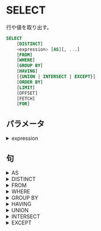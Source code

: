 # SELECT

行や値を取り出す。　

```sql
SELECT
    [DISTINCT]
    <expression> [AS][, ...]
    [FROM]
    [WHERE]
    [GROUP BY]
    [HAVING]
    [{UNION | INTERSECT | EXCEPT}]
    [ORDER BY]
    [LIMIT]
    [OFFSET]
    [FETCH]
    [FOR]
```


## パラメータ

<details><summary>expression</summary>

出力する値やテーブルに出力する列。

</details>

## 句

<details><summary>AS</summary>

出力するテーブルの列に列名を指定する。

省略することも可能。

```
[AS] <output_name>
```

</details>

<details><summary>DISTINCT</summary>

重複した行を1行にする。

```sql
DISTINCT [ON]
```
    

### 句

<details><summary>ON</summary>

特定の列の重複を1行にする。

```sql
ON (<column_name>[,...])
```

</details> 



</details>

<details><summary>FROM</summary>

列を取り出す対象のテーブルや集合を指定する。

```sql
FROM {<expression> [AS] [JOIN]}[, ...];
```



### 句

<details><summary>AS</summary>

対象のテーブルにエイリアスをつける。

省略可能。

```sql
[AS] <alias>
```

</details>

<details><summary>JOIN</summary>

テーブルや集合の結合

```sql
{[NATURAL] {CROSS | [INNER] | {LEFT | RIGHT | FULL}}
    JOIN <from_item> [AS]
    {ON | USING}[...]
```



#### パラメータ

<details><summary>from_item</summary>

結合するテーブルや集合

</details>

#### 句

<details><summary>INNER</summary>

内部結合を表す。省略可能

片方に存在しない行は省かれます。

```sql
[INNER]
```

</details>


<details><summary>LEFT</summary>

左外部結合

左のテーブルの行に右のテーブルの行が存在しない場合、

右のテーブルの行がNULLで補完され結合します。

その逆は省かれます

```sql
LEFT [OUTER]
```



##### 句

<details><summary>OUTER</summary>

外部結合を表す。(省略可能だが手前にLEFTまたはRIGHTまたはFULLをつける)

```sql
[OUTER]
```

</details>



</details>

<details><summary>RIGHT</summary>

右外部結合

右のテーブルの行に左のテーブルの行が存在しない場合、

左のテーブルの行がNULLで補完され結合します。

その逆は省かれます。

```sql
RIGHT [OUTER]

```

##### 句

<details><summary>OUTER</summary>

外部結合を表す。(省略可能だが手前にLEFTまたはRIGHTまたはFULLをつける)

```sql
[OUTER]
```

</details>

</details>

<details><summary>FULL</summary>


完全外部結合

どちらかに存在しない行はNULLで補完され結合します。

```sql
FULL [OUTER] JOIN table_name ON (boolean_expression);
```

##### 句

<details><summary>OUTER</summary>

外部結合を表す。(省略可能だが手前にLEFTまたはRIGHTまたはFULLをつける)

```sql
[OUTER]
```

</details>

</details>

<details><summary>CROSS</summary>

直積する。これは`INNER JOIN table ON TRUE`と同じ。

```sql
CROSS
```

</details>

<details><summary>ON</summary>

結合条件を記述

```sql
ON (<join_condition>)
```

#### パラメータ

<details><summary>join_condition</summary>

結合する条件式を記述。

</details>

</details>

<details><summary>USING</summary>

指定した列名と同じ列名の列で結合する。

```sql
USING (<column_name>[, ...])
```

</details>

<details><summary>NATURAL</summary>

結合する表の同じ名前同士で結合する。

同じ名前が存在しない場合、`ON TRUE`と同じ。

```sql
NATURAL
```

</details>

#### 例

<details><summary>二つ以上の結合</summary>

JOINをふたつ以上結合した上で集合関数を使用すると、行が重複する可能性があるため、

集合関数のなかでDISTINCTをしようするとよい。

```sql
SELECT
    jsonb_agg(DISTINCT t2.a), jsonb_agg(t3. a);
    FROM t1 NATURAL JOIN t2 NATURAL JOIN T3;
```

</details>

</details>

</details>

<details><summary>WHERE</summary>

条件を指定する。

```sql
WHERE <condition>
```

### パラメータ

<details><summary>condition</summary>

真偽値を返す任意の式

</details>

</details>

<details><summary>GROUP BY</summary>

集計関数などを使用する時に対象となる列を選ぶ、対象となった列は

その列ごとに集計関数が呼び出される。

```sql
GROUP BY <grouping_element>[, ...]
```

### 備考

<details><summary>射影</summary>

集計関数の値と列の値を同時に

射影する場合は射影する列の値もGROUP BYに指定する必要がある。

</details>

</details>

<details><summary>HAVING</summary>

`WHERE`がグループ化される前の個々のデータに対してフィルタをかけるのに対し、

`HAVING`は`GROUP BY`でグループされたあとの個々のグループにフィルタをかける。

集約関数などを使用した条件式はここに記述する。`GROUP BY`が存在しない

場合でもすべての行を1つのグループとしてみなされる。

```sql
HAVING condition
```

### パラメータ

<details><summary>condition</summary>

真偽値を返す条件式。集約関数を含められる。

</details>

</details>

<details><summary>UNION</summary>

指定した`SELECT`文との和集合になります。

```sql
UNION [ALL | [DISTINCT]] <select_statement>
```

### パラメータ### 

<details><summary>select_statement</summary>

`ORDER BY, LIMIT, FOR NO KEY UPDATE, FOR UPDATE, FOR SHARE, FOR KEY SHARE`

を持たない任意の`SELECT`文が入る。`()`で囲んでサブクエリとして渡せば、

`ORDER BY`と`LIMIT`は使用できます。

</details>

### 句

<details><summary>ALL</summary>

重複を無視してすべての行を表示するので、

`DISTINCT`よりは高速

```sql
ALL
```

</details>

<details><summary>DISTINCT</summary>

重複を削除します。

デフォルト値なので、省略が可能。

```sql
DISTINCT
```

</details>

</details>

<details><summary>INTERSECT</summary>

指定した`SELECT`文との積集合になる。

```sql
INTERSECT [ALL | [DISTINCT]] select_statement
```

### パラメータ

<details><summary>select_statement</summary>

`ORDER BY, LIMIT, FOR NO KEY UPDATE, FOR UPDATE, FOR SHARE, FOR KEY SHARE`

を持たない任意の`SELECT`文が入る。`()`で囲んでサブクエリとして渡せば、

`ORDER BY`と`LIMIT`は使用できます。

</details>

### 句

<details><summary>ALL</summary>

左側テーブルにm個、右側テーブルにn個の重複がある行は、

min(m,n)個出現します。

```sql
ALL
```

</details>

<details><summary>DISTINCT</summary>

重複を削除します。

デフォルト値なので、省略が可能。

```sql
DISTINCT
```

</details>



</details>

<details><summary>EXCEPT</summary>

指定した`SELECT`文との差集合になります。

```sql
EXCEPT [ALL | [DISTINCT]] <select_statement>
```

### パラメータ

<details><summary>select_statement</summary>

`ORDER BY, LIMIT, FOR NO KEY UPDATE, FOR UPDATE, FOR SHARE, FOR KEY SHARE`

を持たない任意の`SELECT`文が入る。`()`で囲んでサブクエリとして渡せば、

`ORDER BY`と`LIMIT`は使用できます。

</details>

### 句

<details><summary>ALL</summary>

左側テーブルにm個、右側テーブルにn個の重複がある行は、

min(m - n, 0)個出現します。

```sql
ALL
```

</details>

<details><summary>DISTINCT</summary>

重複を削除します。

デフォルト値なので、省略が可能。

```sql
DISTINCT
```

</details>

</details>
